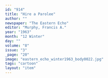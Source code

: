 ```yaml
---
id: "914"
title: "Hire a Parolee"
author: ""
newspaper: "The Eastern Echo"
editor: "Murphy, Francis A."
year: "1963"
month: "12 Winter"
day: ""
volume: "8"
issue: "3"
_page: "20"
image: "eastern_echo_winter1963_body0022.jpg"
tags: "cartoon"
layout: "item"
---
```


